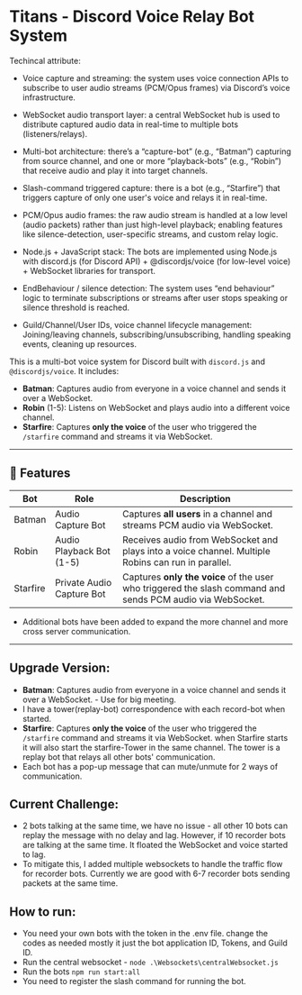 #  Titans  - Discord Voice Relay Bot System

Techincal attribute:

- Voice capture and streaming: the system uses voice connection APIs to subscribe to user audio streams (PCM/Opus frames) via Discord’s voice infrastructure.

- WebSocket audio transport layer: a central WebSocket hub is used to distribute captured audio data in real-time to multiple bots (listeners/relays).

- Multi-bot architecture: there’s a “capture-bot” (e.g., “Batman”) capturing from source channel, and one or more “playback-bots” (e.g., “Robin”) that receive audio and play it into target channels.

- Slash-command triggered capture: there is a bot (e.g., “Starfire”) that triggers capture of only one user's voice and relays it in real-time.

- PCM/Opus audio frames: the raw audio stream is handled at a low level (audio packets) rather than just high-level playback; enabling features like silence-detection, user-specific streams, and custom relay logic.

- Node.js + JavaScript stack: The bots are implemented using Node.js with discord.js (for Discord API) + @discordjs/voice (for low-level voice) + WebSocket libraries for transport.

- EndBehaviour / silence detection: The system uses “end behaviour” logic to terminate subscriptions or streams after user stops speaking or silence threshold is reached.

- Guild/Channel/User IDs, voice channel lifecycle management: Joining/leaving channels, subscribing/unsubscribing, handling speaking events, cleaning up resources.

This is a multi-bot voice system for Discord built with `discord.js` and `@discordjs/voice`. It includes:

- **Batman**: Captures audio from everyone in a voice channel and sends it over a WebSocket.
- **Robin** (1-5): Listens on WebSocket and plays audio into a different voice channel.
- **Starfire**: Captures **only the voice** of the user who triggered the `/starfire` command and streams it via WebSocket.

---

## 🔧 Features

| Bot      | Role                           | Description |
|----------|--------------------------------|-------------|
|  Batman   | Audio Capture Bot             | Captures **all users** in a channel and streams PCM audio via WebSocket. |
|  Robin   | Audio Playback Bot (1-5)       | Receives audio from WebSocket and plays into a voice channel. Multiple Robins can run in parallel. |
|  Starfire | Private Audio Capture Bot     | Captures **only the voice** of the user who triggered the slash command and sends PCM audio via WebSocket. |
+ Additional bots have been added to expand the more channel and more cross server communication. 

---

## Upgrade Version:


- **Batman**: Captures audio from everyone in a voice channel and sends it over a WebSocket. - Use for big meeting. 
- I have a tower(replay-bot) correspondence with each record-bot when started.
-  **Starfire**: Captures **only the voice** of the user who triggered the `/starfire` command and streams it via WebSocket. when Starfire starts it will also start the starfire-Tower in the same channel. The tower is a replay bot that relays all other bots' communication.
-  Each bot has a pop-up message that can mute/unmute for 2 ways of communication. 

## Current Challenge: 

- 2 bots talking at the same time, we have no issue - all other 10 bots can replay the message with no delay and lag. However, if 10 recorder bots are talking at the same time. It floated the WebSocket and voice started to lag.
- To mitigate this, I added multiple websockets to handle the traffic flow for recorder bots. Currently we are good with 6-7 recorder bots sending packets at the same time. 

## How to run:

- You need your own bots with the token in the .env file. change the codes as needed mostly it just the bot application ID, Tokens, and Guild ID. 
- Run the central websocket - `node .\Websockets\centralWebsocket.js`
- Run the bots `npm run start:all`
- You need to register the slash command for running the bot. 
